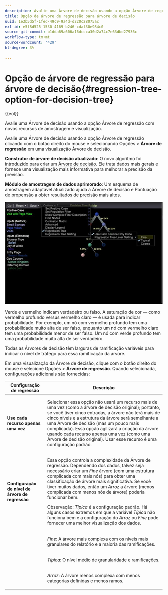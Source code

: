 ```yaml
---
description: Avalie uma Árvore de decisão usando a opção Árvore de regressão com novos recursos de amostragem e visualização.
title: Opção de árvore de regressão para árvore de decisão
uuid: 1e3b5d5f-1fed-49c9-9a4d-d220c28075ac
exl-id: e5f8d525-1530-4169-b246-cdaf30e984c0
source-git-commit: b1dda69a606a16dccca30d2a74c7e63dbd27936c
workflow-type: tm+mt
source-wordcount: '429'
ht-degree: 3%

---
```


# Opção de árvore de regressão para árvore de decisão{#regression-tree-option-for-decision-tree}

{{eol}}

Avalie uma Árvore de decisão usando a opção Árvore de regressão com novos recursos de amostragem e visualização.

Avalie uma Árvore de decisão usando a opção Árvore de regressão clicando com o botão direito do mouse e selecionando Opções > **Árvore de regressão** em uma visualização Árvore de decisão.

**Construtor de árvore de decisão atualizado**: O novo algoritmo foi introduzido para criar um [Árvore de decisão](https://experienceleague.adobe.com/docs/data-workbench/using/client/analysis-visualizations/decision-trees/c-decision-trees.html). Ele trata dados mais gerais e fornece uma visualização mais informativa para melhorar a precisão da previsão.

**Módulo de amostragem de dados aprimorado**: Um esquema de amostragem adaptável atualizado ajuda a Árvore de decisão e Pontuação de propensão a obter resultados de precisão mais altos.

![](assets/CART-RegressionTreeOptions.jpg)

Verde e vermelho indicam verdadeiro ou falso. A saturação de cor — como vermelho profundo versus vermelho claro — é usada para indicar probabilidade. Por exemplo, um nó com vermelho profundo tem uma probabilidade muito alta de ser falso, enquanto um nó com vermelho claro tem uma probabilidade menor de ser falso. Um nó com verde profundo tem uma probabilidade muito alta de ser verdadeiro.

Todas as Árvores de decisão têm larguras de ramificação variáveis para indicar o nível de tráfego para essa ramificação da árvore.

Em uma visualização da Árvore de decisão, clique com o botão direito do mouse e selecione Opções > **Árvore de regressão**. Quando selecionada, configurações adicionais são fornecidas:

<table id="table_39E025A3E0B549B4BEDCE0D30A499211"> 
 <thead> 
  <tr> 
   <th colname="col1" class="entry"> Configuração de regressão </th> 
   <th colname="col2" class="entry"> Descrição </th> 
  </tr>
 </thead>
 <tbody> 
  <tr> 
   <td colname="col1"> <p><b>Use cada recurso apenas uma vez</b> </p> </td> 
   <td colname="col2"> <p>Selecionar essa opção não usará um recurso mais de uma vez (como a árvore de decisão original); portanto, se você tiver cinco entradas, a árvore não terá mais de cinco níveis e a estrutura da árvore será semelhante a uma Árvore de decisão (mas um pouco mais complicada). Essa opção agilizará a criação da árvore usando cada recurso apenas uma vez (como uma Árvore de decisão original). Usar esse recurso é uma configuração padrão. </p> </td> 
  </tr> 
  <tr> 
   <td colname="col1"> <p><b>Configuração de nível de árvore de regressão </b> </p> </td> 
   <td colname="col2"> <p>Essa opção controla a complexidade da Árvore de regressão. Dependendo dos dados, talvez seja necessário criar um <i>Fine</i> árvore (com uma estrutura complicada com mais nós) para obter uma classificação de árvore mais significativa. Se você tiver muitos dados, então um <i>Arroz</i> a árvore (menos complicada com menos nós de árvore) poderia funcionar bem. </p> <p> <p>Observação: <i>Típica</i> é a configuração padrão. Há alguns casos extremos em que a variável <i>Típica</i> não funciona bem e a configuração do <i>Arroz</i> ou <i>Fine</i> pode fornecer uma melhor visualização dos dados. </p> </p> </td> 
  </tr> 
  <tr> 
   <td colname="col1"> </td> 
   <td colname="col2"> <p><i>Fine</i>: A árvore mais complexa com os níveis mais granulares do relatório e a maioria das ramificações. </p> </td> 
  </tr> 
  <tr> 
   <td colname="col1"> </td> 
   <td colname="col2"> <p><i>Típica</i>: O nível médio de granularidade e ramificações. </p> </td> 
  </tr> 
  <tr> 
   <td colname="col1"> </td> 
   <td colname="col2"> <p><i>Arroz</i>: A árvore menos complexa com menos categorias definidas e menos ramos. </p> </td> 
  </tr> 
 </tbody> 
</table>
